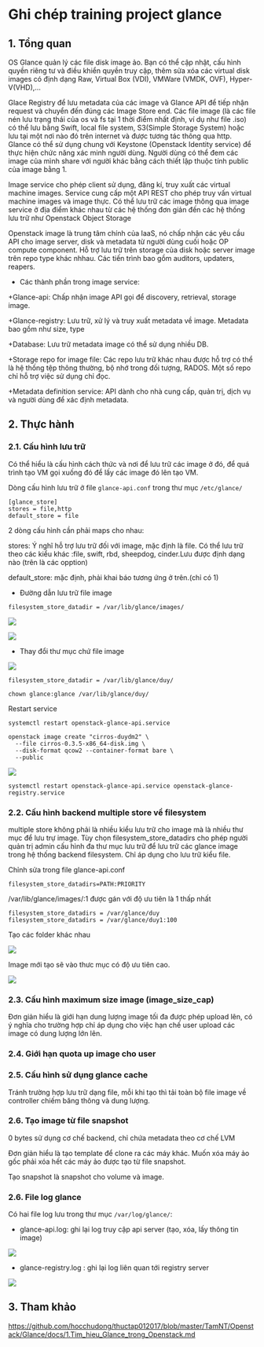 # Ghi chép training project glance


## 1. Tổng quan

OS Glance quản lý các file disk image ảo. Bạn có thể cập nhật, cấu hình quyền riêng tư và điều khiển quyền truy cập, thêm sửa xóa các virtual disk images có định dạng Raw, Virtual Box (VDI), VMWare (VMDK, OVF), Hyper-V(VHD),…

Glace Registry để lưu metadata của các image và Glance API để tiếp nhận request và chuyển đến đúng các Image Store end. Các file image (là các file nén lưu trạng thái của os và fs tại 1 thời điểm nhất định, ví dụ như file .iso) có thể lưu bằng Swift, local file system, S3(Simple Storage System) hoặc lưu tại một nơi nào đó trên internet và được tương tác thông qua http. Glance có thể sử dụng chung với Keystone (Openstack Identity service) để thực hiện chức năng xác minh người dùng. Người dùng có thể đem các image của mình share với người khác bằng cách thiết lập thuộc tính public của image bằng 1.

Image service cho phép client sử dụng, đăng kí, truy xuất các virtual machine images. Service cung cấp một API REST cho phép truy vấn virtual machine images và image thực. Có thể lưu trữ các image thông qua image service ở địa điểm khác nhau từ các hệ thống đơn giản đến các hệ thống lưu trữ như Openstack Object Storage

Openstack image là trung tâm chính của IaaS, nó chấp nhận các yêu cầu API cho image server, disk và metadata từ người dùng cuối hoặc OP  compute component. Hỗ trợ lưu trữ trên storage của disk hoặc server image trên repo type khác nhhau. Các tiến trình bao gồm auditors, updaters, reapers.

- Các thành phần trong image service:

+Glance-api: Chấp nhận image API gọi để discovery, retrieval, storage image.

+Glance-registry: Lưu trữ, xử lý và truy xuất metadata về image. Metadata bao gồm như size, type

+Database: Lưu trữ metadata image có thể sử dụng nhiều DB.

+Storage repo for image file: Các repo lưu trữ khác nhau được hỗ trợ có thể là hệ thống tệp thông thường, bộ nhớ trong đối tượng, RADOS. Một số repo chỉ hỗ trợ việc sử dụng chỉ đọc.

+Metadata definition service: API dành cho nhà cung cấp, quản trị, dịch vụ và người dùng để xác định metadata.

## 2. Thực hành

### 2.1. Cấu hình lưu trữ

Có thể hiểu là cấu hình cách thức và nơi để lưu trữ các image ở đó, để quá trình tạo VM gọi xuống đó để lấy các image đó lên tạo VM.

Dòng cấu hình lưu trữ ở file `glance-api.conf` trong thư mục `/etc/glance/`

```
[glance_store]
stores = file,http
default_store = file
```

2 dòng cấu hình cần phải maps cho nhau:

stores: Ý nghĩ hỗ trợ lưu trữ đối với image, mặc định là file. Có thể lưu trữ theo các kiểu khác :file, swift, rbd, sheepdog, cinder.Lưu được định dạng nào (trên là các opption)

default_store: mặc định, phải khai báo tương ứng ở trên.(chỉ có 1)

+ Đường dẫn lưu trữ file image

```
filesystem_store_datadir = /var/lib/glance/images/
```
![](../images/img-glance/Screenshot_396.png)

![](../images/img-glance/Screenshot_397.png)

+ Thay đổi thư mục chứ file image

![](../images/img-glance/Screenshot_398.png)

```
filesystem_store_datadir = /var/lib/glance/duy/
```

```
chown glance:glance /var/lib/glance/duy/
```

Restart service

```
systemctl restart openstack-glance-api.service
```

```
openstack image create "cirros-duydm2" \
  --file cirros-0.3.5-x86_64-disk.img \
  --disk-format qcow2 --container-format bare \
  --public
```
![](../images/img-glance/Screenshot_401.png)

```
systemctl restart openstack-glance-api.service openstack-glance-registry.service
```




### 2.2. Cấu hình backend multiple store về filesystem

multiple store không phải là nhiều kiểu lưu trữ cho image mà là nhiều thư mục để lưu trự image.
Tùy chọn filesystem_store_datadirs cho phép người quản trị admin cấu hình đa thư mục lưu trữ để lưu trữ các glance image trong hệ thống backend filesystem. Chỉ áp dụng cho lưu trữ kiểu file.

Chỉnh sửa trong file glance-api.conf

```
filesystem_store_datadirs=PATH:PRIORITY
```

/var/lib/glance/images/:1 được gán với độ ưu tiên là 1 thấp nhất

```
filesystem_store_datadirs = /var/glance/duy
filesystem_store_datadirs = /var/glance/duy1:100
```
Tạo các folder khác nhau

![](../images/img-glance/Screenshot_405.png)

Image mới tạo sẽ vào thưc mục có độ ưu tiên cao.

![](../images/img-glance/Screenshot_406.png)

### 2.3. Cấu hình maximum size image (image_size_cap)

Đơn giản hiểu là giới hạn dung lượng image tối đa được phép upload lên, có ý nghĩa cho trường hợp chỉ áp dụng cho việc hạn chế user upload các image có dung lượng lớn lên.


### 2.4. Giới hạn quota up image cho user

### 2.5. Cấu hình sử dụng glance cache

Tránh trường hợp lưu trữ dạng file, mỗi khi tạo thì tải toàn bộ file image về controller chiếm băng thông và dung lượng.

### 2.6. Tạo image từ file snapshot

0 bytes sử dụng cơ chế backend, chỉ chứa metadata theo cơ chế LVM

Đơn giản hiểu là tạo template để clone ra các máy khác. Muốn xóa máy ảo gốc phải xóa hết các máy ảo được tạo từ file snapshot.

Tạo snapshot là snapshot cho volume và image.

### 2.6. File log glance

Có hai file log lưu trong thư mục `/var/log/glance/`:

+ glance-api.log: ghi lại log truy cập api server (tạo, xóa, lấy thông tin image)

![](../images/img-glance/Screenshot_399.png)

+ glance-registry.log : ghi lại log liên quan tới registry server

![](../images/img-glance/Screenshot_400.png)

## 3. Tham khảo

https://github.com/hocchudong/thuctap012017/blob/master/TamNT/Openstack/Glance/docs/1.Tim_hieu_Glance_trong_Openstack.md
